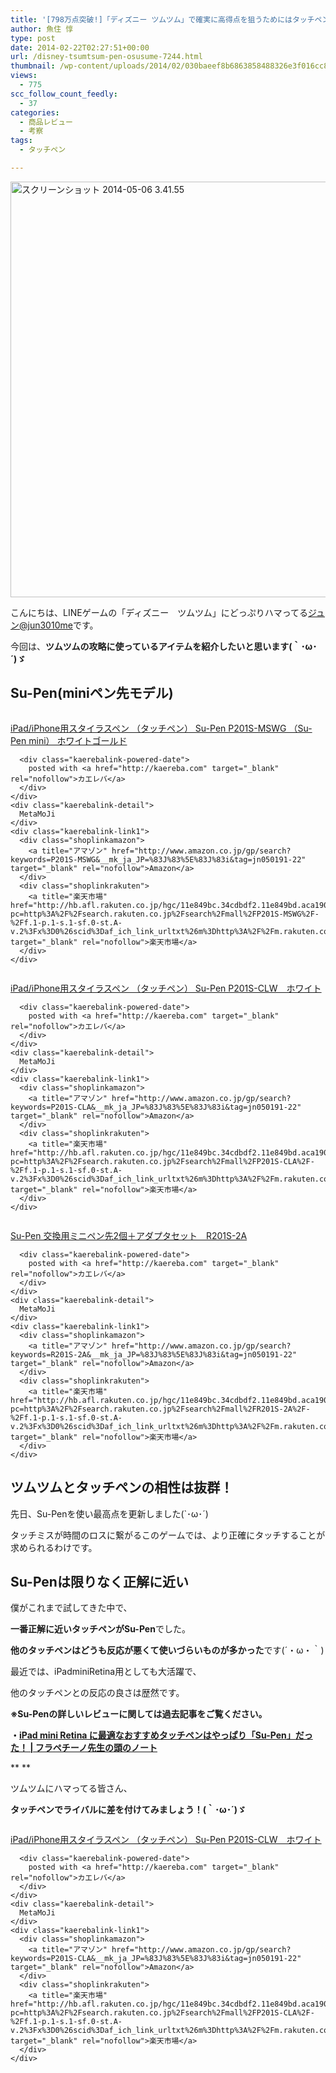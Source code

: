 ```yaml
---
title: '[798万点突破!]「ディズニー ツムツム」で確実に高得点を狙うためにはタッチペンがおすすめ！'
author: 魚住 惇
type: post
date: 2014-02-22T02:27:51+00:00
url: /disney-tsumtsum-pen-osusume-7244.html
thumbnail: /wp-content/uploads/2014/02/030baeef8b6863858488326e3f016cc8.png
views:
  - 775
scc_follow_count_feedly:
  - 37
categories:
  - 商品レビュー
  - 考察
tags:
  - タッチペン

---
```

<img decoding="async" loading="lazy" src="/wp-content/uploads/2014/02/030baeef8b6863858488326e3f016cc8.png" alt="スクリーンショット 2014-05-06 3.41.55" width="856" height="665" class="alignnone size-full wp-image-7986"  sizes="(max-width: 856px) 100vw, 856px" />

<!--more-->

こんにちは、LINEゲームの「ディズニー　ツムツム」にどっぷりハマってる[ジュン@jun3010me][1]です。

今回は、**ツムツムの攻略に使っているアイテムを紹介したいと思います(｀･ω･´)ゞ**

## Su-Pen(miniペン先モデル)

<div class="kaerebalink-box">
  <div class="kaerebalink-image">
    <a href="http://www.amazon.co.jp/exec/obidos/ASIN/B00GI34IC4/jn050191-22/ref=nosim/" target="_blank" rel="nofollow"><img decoding="async" style="border: none;" src="http://ecx.images-amazon.com/images/I/31%2B73oYl8CL._SL160_.jpg" alt="" /></a>
  </div>
  <div class="kaerebalink-info">
    <div class="kaerebalink-name">
      <p>
        <a href="http://www.amazon.co.jp/exec/obidos/ASIN/B00GI34IC4/jn050191-22/ref=nosim/" target="_blank" rel="nofollow">iPad/iPhone用スタイラスペン （タッチペン） Su-Pen P201S-MSWG （Su-Pen mini） ホワイトゴールド</a>
      </p>
      
      <div class="kaerebalink-powered-date">
        posted with <a href="http://kaereba.com" target="_blank" rel="nofollow">カエレバ</a>
      </div>
    </div>
    <div class="kaerebalink-detail">
      MetaMoJi
    </div>
    <div class="kaerebalink-link1">
      <div class="shoplinkamazon">
        <a title="アマゾン" href="http://www.amazon.co.jp/gp/search?keywords=P201S-MSWG&__mk_ja_JP=%83J%83%5E%83J%83i&tag=jn050191-22" target="_blank" rel="nofollow">Amazon</a>
      </div>
      <div class="shoplinkrakuten">
        <a title="楽天市場" href="http://hb.afl.rakuten.co.jp/hgc/11e849bc.34cdbdf2.11e849bd.aca19015/?pc=http%3A%2F%2Fsearch.rakuten.co.jp%2Fsearch%2Fmall%2FP201S-MSWG%2F-%2Ff.1-p.1-s.1-sf.0-st.A-v.2%3Fx%3D0%26scid%3Daf_ich_link_urltxt%26m%3Dhttp%3A%2F%2Fm.rakuten.co.jp%2F" target="_blank" rel="nofollow">楽天市場</a>
      </div>
    </div>
  </div>
  <div class="booklink-footer" style="clear: left;">
  </div>
</div>

<div class="kaerebalink-box">
  <div class="kaerebalink-image">
    <a href="http://www.amazon.co.jp/exec/obidos/ASIN/B00GI34HTI/jn050191-22/ref=nosim/" target="_blank" rel="nofollow"><img decoding="async" style="border: none;" src="http://ecx.images-amazon.com/images/I/31%2B86G7hiyL._SL160_.jpg" alt="" /></a>
  </div>
  <div class="kaerebalink-info">
    <div class="kaerebalink-name">
      <p>
        <a href="http://www.amazon.co.jp/exec/obidos/ASIN/B00GI34HTI/jn050191-22/ref=nosim/" target="_blank" rel="nofollow">iPad/iPhone用スタイラスペン （タッチペン） Su-Pen P201S-CLW　ホワイト</a>
      </p>
      
      <div class="kaerebalink-powered-date">
        posted with <a href="http://kaereba.com" target="_blank" rel="nofollow">カエレバ</a>
      </div>
    </div>
    <div class="kaerebalink-detail">
      MetaMoJi
    </div>
    <div class="kaerebalink-link1">
      <div class="shoplinkamazon">
        <a title="アマゾン" href="http://www.amazon.co.jp/gp/search?keywords=P201S-CLA&__mk_ja_JP=%83J%83%5E%83J%83i&tag=jn050191-22" target="_blank" rel="nofollow">Amazon</a>
      </div>
      <div class="shoplinkrakuten">
        <a title="楽天市場" href="http://hb.afl.rakuten.co.jp/hgc/11e849bc.34cdbdf2.11e849bd.aca19015/?pc=http%3A%2F%2Fsearch.rakuten.co.jp%2Fsearch%2Fmall%2FP201S-CLA%2F-%2Ff.1-p.1-s.1-sf.0-st.A-v.2%3Fx%3D0%26scid%3Daf_ich_link_urltxt%26m%3Dhttp%3A%2F%2Fm.rakuten.co.jp%2F" target="_blank" rel="nofollow">楽天市場</a>
      </div>
    </div>
  </div>
  <div class="booklink-footer" style="clear: left;">
  </div>
</div>

<div class="kaerebalink-box">
  <div class="kaerebalink-image">
    <a href="http://www.amazon.co.jp/exec/obidos/ASIN/B00C91W2EU/jn050191-22/ref=nosim/" target="_blank" rel="nofollow"><img decoding="async" style="border: none;" src="http://ecx.images-amazon.com/images/I/31Ckz6g1GmL._SL160_.jpg" alt="" /></a>
  </div>
  <div class="kaerebalink-info">
    <div class="kaerebalink-name">
      <p>
        <a href="http://www.amazon.co.jp/exec/obidos/ASIN/B00C91W2EU/jn050191-22/ref=nosim/" target="_blank" rel="nofollow">Su-Pen 交換用ミニペン先2個＋アダプタセット　R201S-2A</a>
      </p>
      
      <div class="kaerebalink-powered-date">
        posted with <a href="http://kaereba.com" target="_blank" rel="nofollow">カエレバ</a>
      </div>
    </div>
    <div class="kaerebalink-detail">
      MetaMoJi
    </div>
    <div class="kaerebalink-link1">
      <div class="shoplinkamazon">
        <a title="アマゾン" href="http://www.amazon.co.jp/gp/search?keywords=R201S-2A&__mk_ja_JP=%83J%83%5E%83J%83i&tag=jn050191-22" target="_blank" rel="nofollow">Amazon</a>
      </div>
      <div class="shoplinkrakuten">
        <a title="楽天市場" href="http://hb.afl.rakuten.co.jp/hgc/11e849bc.34cdbdf2.11e849bd.aca19015/?pc=http%3A%2F%2Fsearch.rakuten.co.jp%2Fsearch%2Fmall%2FR201S-2A%2F-%2Ff.1-p.1-s.1-sf.0-st.A-v.2%3Fx%3D0%26scid%3Daf_ich_link_urltxt%26m%3Dhttp%3A%2F%2Fm.rakuten.co.jp%2F" target="_blank" rel="nofollow">楽天市場</a>
      </div>
    </div>
  </div>
  <div class="booklink-footer" style="clear: left;">
  </div>
</div>

## ツムツムとタッチペンの相性は抜群！

先日、Su-Penを使い最高点を更新しました(\`･ω･´)

<div class="video-container">
</div>

タッチミスが時間のロスに繋がるこのゲームでは、より正確にタッチすることが求められるわけです。

## Su-Penは限りなく正解に近い

僕がこれまで試してきた中で、

**一番正解に近いタッチペンがSu-Pen**でした。

**他のタッチペンはどうも反応が悪くて使いづらいものが多かった**です(´・ω・｀)

最近では、iPadminiRetina用としても大活躍で、

他のタッチペンとの反応の良さは歴然です。

**※Su-Penの詳しいレビューに関しては過去記事をご覧ください。**

**・<a rel="nofollow" href="http://jun3010.me/ipad-mini-retina-su-pen-osusume-touchpen-6338.html" target="_blank">iPad mini Retina に最適なおすすめタッチペンはやっぱり「Su-Pen」だった！ | フラペチーノ先生の頭のノート</a>**

** **

ツムツムにハマってる皆さん、

**タッチペンでライバルに差を付けてみましょう！(｀･ω･´)ゞ**

<div class="kaerebalink-box">
  <div class="kaerebalink-image">
    <a href="http://www.amazon.co.jp/exec/obidos/ASIN/B00GI34HTI/jn050191-22/ref=nosim/" target="_blank" rel="nofollow"><img decoding="async" style="border: none;" src="http://ecx.images-amazon.com/images/I/31%2B86G7hiyL._SL160_.jpg" alt="" /></a>
  </div>
  <div class="kaerebalink-info">
    <div class="kaerebalink-name">
      <p>
        <a href="http://www.amazon.co.jp/exec/obidos/ASIN/B00GI34HTI/jn050191-22/ref=nosim/" target="_blank" rel="nofollow">iPad/iPhone用スタイラスペン （タッチペン） Su-Pen P201S-CLW　ホワイト</a>
      </p>
      
      <div class="kaerebalink-powered-date">
        posted with <a href="http://kaereba.com" target="_blank" rel="nofollow">カエレバ</a>
      </div>
    </div>
    <div class="kaerebalink-detail">
      MetaMoJi
    </div>
    <div class="kaerebalink-link1">
      <div class="shoplinkamazon">
        <a title="アマゾン" href="http://www.amazon.co.jp/gp/search?keywords=P201S-CLA&__mk_ja_JP=%83J%83%5E%83J%83i&tag=jn050191-22" target="_blank" rel="nofollow">Amazon</a>
      </div>
      <div class="shoplinkrakuten">
        <a title="楽天市場" href="http://hb.afl.rakuten.co.jp/hgc/11e849bc.34cdbdf2.11e849bd.aca19015/?pc=http%3A%2F%2Fsearch.rakuten.co.jp%2Fsearch%2Fmall%2FP201S-CLA%2F-%2Ff.1-p.1-s.1-sf.0-st.A-v.2%3Fx%3D0%26scid%3Daf_ich_link_urltxt%26m%3Dhttp%3A%2F%2Fm.rakuten.co.jp%2F" target="_blank" rel="nofollow">楽天市場</a>
      </div>
    </div>
  </div>
  <div class="booklink-footer" style="clear: left;">
  </div>
</div>

 [1]: https://twitter.com/jun3010me